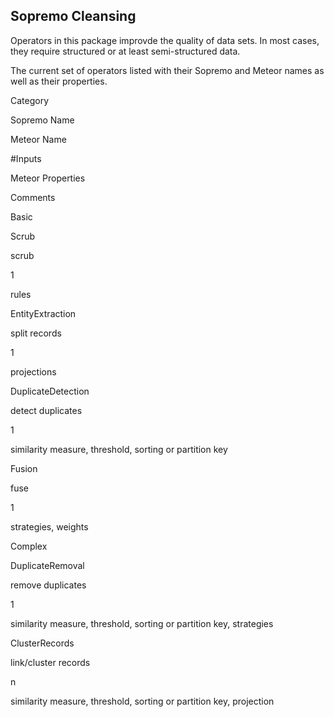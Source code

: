 Sopremo Cleansing
-----------------

Operators in this package improvde the quality of data sets. In most
cases, they require structured or at least semi-structured data.

The current set of operators listed with their Sopremo and Meteor names
as well as their properties.

Category

Sopremo Name

Meteor Name

\#Inputs

Meteor Properties

Comments

Basic

Scrub

scrub

1

rules

EntityExtraction

split records

1

projections

DuplicateDetection

detect duplicates

1

similarity measure, threshold, sorting or partition key

Fusion

fuse

1

strategies, weights

Complex

DuplicateRemoval

remove duplicates

1

similarity measure, threshold, sorting or partition key, strategies

ClusterRecords

link/cluster records

n

similarity measure, threshold, sorting or partition key, projection
